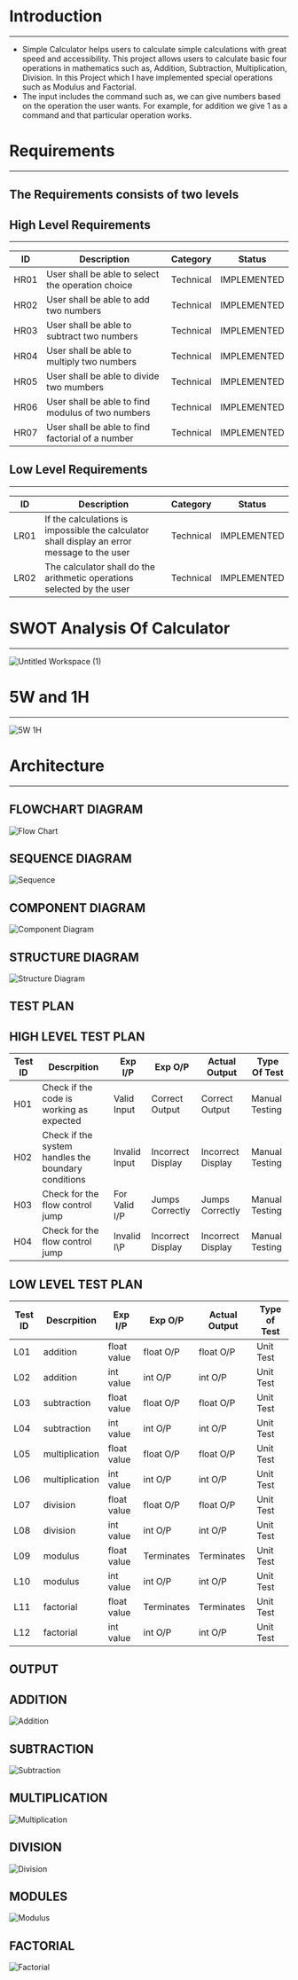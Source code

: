 # Introduction
---------------------------------------------------------------------------------------------------------------------------------------------------------------------------------

* Simple Calculator helps users to calculate simple calculations with great speed and accessibility. This project allows users to calculate basic four operations in mathematics such as, Addition, Subtraction, Multiplication, Division. In this Project which I have implemented special operations such as Modulus and Factorial.
* The input includes the command such as, we can give numbers based on the operation the user wants. For example, for addition we give 1 as a command and that particular operation works. 

# Requirements 
---------------------------------------------------------------------------------------------------------------------------------------------------------------------------------

The Requirements consists of two levels 
---------------------------------------------------------------------------------------------------------------------------------------------------------------------------------
 ## High Level Requirements 
 --------------------------------------------------------------------------------------------------------------------------------------------------------------------------------

| ID | Description | 	Category | Status |
|------|---------------------------------------------------|-----------|-------------|
| HR01 | User shall be able to select the operation choice | Technical | IMPLEMENTED |
| HR02 | User shall be able to add two numbers             | Technical | IMPLEMENTED |
| HR03 | User shall be able to subtract two numbers        | Technical | IMPLEMENTED |
| HR04 | User shall be able to multiply two numbers        | Technical | IMPLEMENTED |
| HR05 | User shall be able to divide two mumbers          | Technical | IMPLEMENTED |
| HR06 | User shall be able to find modulus of two numbers | Technical | IMPLEMENTED |
| HR07 | User shall be able to find factorial of a number  | Technical | IMPLEMENTED |

## Low Level Requirements 
---------------------------------------------------------------------------------------------------------------------------------------------------------------------------------

| ID | Description | Category | Status |
|------|---------------------------------------------------------------------------------------------|-----------|-------------|
| LR01 | If the calculations is impossible the calculator shall display an error message to the user | Technical | IMPLEMENTED |
| LR02 | The calculator shall do the arithmetic operations selected by the user                      | Technical | IMPLEMENTED |
    
# SWOT Analysis Of Calculator 
---------------------------------------------------------------------------------------------------------------------------------------------------------------------------------

![Untitled Workspace (1)](https://user-images.githubusercontent.com/98872937/156564177-fced696b-165f-4aed-a9f2-b9527f2e1464.jpg)

# 5W and 1H 
---------------------------------------------------------------------------------------------------------------------------------------------------------------------------------

![5W 1H](https://user-images.githubusercontent.com/98872937/156577308-046e1a01-c350-4b27-b313-e25a65be5eac.jpg) 

# Architecture 
-----------------------------------------------------------------------------------------------------------------------------------------------------------------------------------

FLOWCHART DIAGRAM
-----------------------------------------------------------------------------------------------------------------------------------------------------------------------------------
![Flow Chart](https://user-images.githubusercontent.com/98872937/156617426-8c9ae864-91b5-4815-ba4b-72d93496db49.jpg)

SEQUENCE DIAGRAM
-----------------------------------------------------------------------------------------------------------------------------------------------------------------------------------
![Sequence](https://user-images.githubusercontent.com/98872937/153473273-c6796a46-b036-4468-971f-95b48dce87c0.jpeg)

COMPONENT DIAGRAM
-----------------------------------------------------------------------------------------------------------------------------------------------------------------------------------
![Component Diagram](https://user-images.githubusercontent.com/98872937/156582035-9e68efa9-7c68-45b8-a268-f48d10cd1566.jpg)

STRUCTURE DIAGRAM
-----------------------------------------------------------------------------------------------------------------------------------------------------------------------------------
![Structure Diagram](https://user-images.githubusercontent.com/98872937/156578499-75320acf-e713-47c1-a45d-1398039a8cc8.jpg) 

TEST PLAN
-----------------------------------------------------------------------------------------------------------------------------------------------------------------------------------

HIGH LEVEL TEST PLAN
-----------------------------------------------------------------------------------------------------------------------------------------------------------------------------------
| Test ID | Descrpition | Exp I/P | Exp O/P | Actual Output | Type Of Test |
|-----|-----------------------------------------------------|---------------|-------------------|-------------------|----------------|
| H01 | Check if the code is working as expected            |  Valid Input  | Correct Output    | Correct Output    | Manual Testing |
| H02 | Check if the system handles the boundary conditions | Invalid Input | Incorrect Display | Incorrect Display | Manual Testing |
| H03 | Check for the flow control jump                     | For Valid I/P | Jumps Correctly   | Jumps Correctly   | Manual Testing |
| H04 | Check for the flow control jump                     |  Invalid I\P  | Incorrect Display | Incorrect Display | Manual Testing | 

LOW LEVEL TEST PLAN
----------------------------------------------------------------------------------------------------------------------------------------------------------------------------------- 
| Test ID | Descrpition | Exp I/P | Exp O/P | Actual Output | Type of Test |
|-----|----------------|-------------|------------|------------|-----------|
| L01 | addition       | float value | float O/P  | float O/P  | Unit Test |
| L02 | addition       | int value   | int O/P    | int O/P    | Unit Test |
| L03 | subtraction    | float value | float O/P  | float O/P  | Unit Test |
| L04 | subtraction    | int value   | int O/P    | int O/P    | Unit Test |
| L05 | multiplication | float value | float O/P  | float O/P  | Unit Test | 
| L06 | multiplication | int value   | int O/P    | int O/P    | Unit Test |
| L07 | division       | float value | float O/P  | float O/P  | Unit Test |
| L08 | division       | int value   | int O/P    | int O/P    | Unit Test |
| L09 | modulus        | float value | Terminates | Terminates | Unit Test |
| L10 | modulus        | int value   | int O/P    | int O/P    | Unit Test |
| L11 | factorial      | float value | Terminates | Terminates | Unit Test |
| L12 | factorial      | int value   | int O/P    | int O/P    | Unit Test | 

OUTPUT
-----------------------------------------------------------------------------------------------------------------------------------------------------------------------------------

ADDITION
-----------------------------------------------------------------------------------------------------------------------------------------------------------------------------------
![Addition](https://user-images.githubusercontent.com/98872937/156626399-561de281-b35a-4959-81ce-6bf2fc6ca5e3.jpeg)

SUBTRACTION 
-----------------------------------------------------------------------------------------------------------------------------------------------------------------------------------
![Subtraction](https://user-images.githubusercontent.com/98872937/156626471-1833deaa-47b7-4d4c-819c-a7f338c3a426.jpeg)

MULTIPLICATION 
-----------------------------------------------------------------------------------------------------------------------------------------------------------------------------------
![Multiplication](https://user-images.githubusercontent.com/98872937/156626669-cab7d290-321e-4104-9126-bf28836c772f.jpeg)

DIVISION 
-----------------------------------------------------------------------------------------------------------------------------------------------------------------------------------
![Division](https://user-images.githubusercontent.com/98872937/156626765-1bdffa0e-7bb2-40be-9b37-92cb37c00702.jpeg)

MODULES 
-----------------------------------------------------------------------------------------------------------------------------------------------------------------------------------
![Modulus](https://user-images.githubusercontent.com/98872937/156626813-699790f4-23f3-4369-880d-152a5044bf57.jpeg)

FACTORIAL
-----------------------------------------------------------------------------------------------------------------------------------------------------------------------------------
![Factorial](https://user-images.githubusercontent.com/98872937/156626916-4c91d462-fdcc-4953-97b0-89390ea7a9a6.jpeg) 

